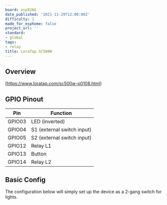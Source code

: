 ```yaml
---
board: esp8266
date_published: '2021-11-29T12:00:00Z'
difficulty: 1
made_for_esphome: false
project_url: ''
standard:
- global
tags:
- relay
title: LoraTap SC500W
---
```


## Overview

[https://www.loratap.com/sc500w-p0108.html)

## GPIO Pinout

| Pin    | Function                   |
| ------ | -------------------------- |
| GPIO03 | LED (inverted)             |
| GPIO04 | S1 (external switch input) |
| GPIO05 | S2 (external switch input) |
| GPIO12 | Relay L1                   |
| GPIO13 | Button                     |
| GPIO14 | Relay L2                   |

## Basic Config

The configuration below will simply set up the device as a 2-gang switch for lights.